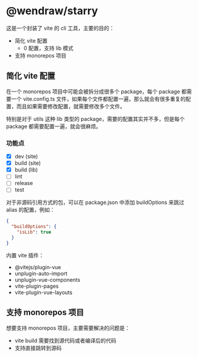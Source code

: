 # @wendraw/starry

这是一个封装了 vite 的 cli 工具，主要的目的：

- 简化 vite 配置
  - 0 配置，支持 lib 模式
- 支持 monorepos 项目

## 简化 vite 配置

在一个 monorepos 项目中可能会被拆分成很多个 package，每个 package 都需要一个 vite.config.ts 文件，如果每个文件都配置一遍，那么就会有很多重复的配置，而且如果需要修改配置，就需要修改多个文件。

特别是对于 utils 这种 lib 类型的 package，需要的配置其实并不多，但是每个 package 都需要配置一遍，就会很麻烦。

### 功能点

- [x] dev (site)
- [x] build (site)
- [x] build (lib)
- [ ] lint
- [ ] release
- [ ] test

对于非源码引用方式的包，可以在 package.json 中添加 buildOptions 来跳过 alias 的配置，例如：

```json
{
  "buildOptions": {
    "isLib": true
  }
}
```

内置 vite 插件：

- @vitejs/plugin-vue
- unplugin-auto-import
- unplugin-vue-components
- vite-plugin-pages
- vite-plugin-vue-layouts

## 支持 monorepos 项目

想要支持 monorepos 项目，主要需要解决的问题是：

- vite build 需要找到源代码或者编译后的代码
- 支持直接跳转到源码
